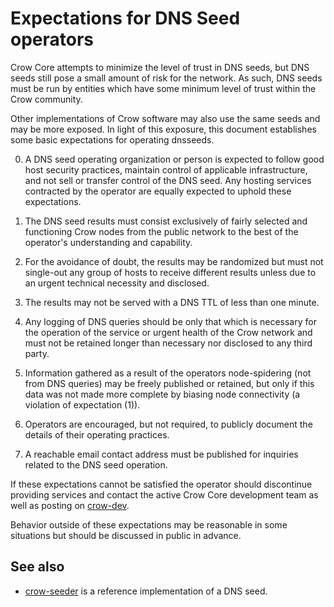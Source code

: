 Expectations for DNS Seed operators
====================================

Crow Core attempts to minimize the level of trust in DNS seeds,
but DNS seeds still pose a small amount of risk for the network.
As such, DNS seeds must be run by entities which have some minimum
level of trust within the Crow community.

Other implementations of Crow software may also use the same
seeds and may be more exposed. In light of this exposure, this
document establishes some basic expectations for operating dnsseeds.

0. A DNS seed operating organization or person is expected to follow good
host security practices, maintain control of applicable infrastructure,
and not sell or transfer control of the DNS seed. Any hosting services
contracted by the operator are equally expected to uphold these expectations.

1. The DNS seed results must consist exclusively of fairly selected and
functioning Crow nodes from the public network to the best of the
operator's understanding and capability.

2. For the avoidance of doubt, the results may be randomized but must not
single-out any group of hosts to receive different results unless due to an
urgent technical necessity and disclosed.

3. The results may not be served with a DNS TTL of less than one minute.

4. Any logging of DNS queries should be only that which is necessary
for the operation of the service or urgent health of the Crow
network and must not be retained longer than necessary nor disclosed
to any third party.

5. Information gathered as a result of the operators node-spidering
(not from DNS queries) may be freely published or retained, but only
if this data was not made more complete by biasing node connectivity
(a violation of expectation (1)).

6. Operators are encouraged, but not required, to publicly document the
details of their operating practices.

7. A reachable email contact address must be published for inquiries
related to the DNS seed operation.

If these expectations cannot be satisfied the operator should
discontinue providing services and contact the active Crow
Core development team as well as posting on
[crow-dev](https://lists.linuxfoundation.org/mailman/listinfo/crow-dev).

Behavior outside of these expectations may be reasonable in some
situations but should be discussed in public in advance.

See also
----------
- [crow-seeder](https://github.com/sipa/crow-seeder) is a reference implementation of a DNS seed.
